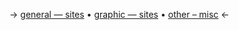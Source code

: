 -> [general — sites](https://rentry.co/01-reasrc) •  [graphic — sites](https://rentry.co/02-reasrc) • [other – misc](https://rentry.co/03-reasrc) <-